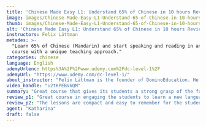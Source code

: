 ```yaml
---
title: 'Chinese Made Easy L1: Understand 65% of Chinese in 10 hours Review'
image: images/Chinese-Made-Easy-L1-Understand-65-of-Chinese-in-10-hours-Review.jpeg
thumb: images/Chinese-Made-Easy-L1-Understand-65-of-Chinese-in-10-hours-Review.jpeg
alt: 'Chinese Made Easy L1: Understand 65% of Chinese in 10 hours Review'
instructors: Felix Lättman
metades: >-
  "Learn 65% of Chinese (Mandarin) and start speaking and reading in an engaging
  course with a unique teaching approach."
categories: chinese
language: English
udemyUrlenc: https%3A%2F%2Fwww.udemy.com%2Fdc-level-1%2F
udemyUrl: "https://www.udemy.com/dc-level-1/"
about_instructor: "Felix Lättman is the founder of DominoEducation. He has worked with various teachers to provide students with entertaining lessons to help students learn effectively about a new subject."
video_handle: "u2tKPEBV6QM"
summary: "Great course that gives its students a strong grasp of the foundation of Chinese language. The instructor is humorous and his teaching methods can keep the students engaged all throughout."
review_p1: "Great course in engaging the students to learn a new language. The instructor has a very fun personality that makes learning memorable. He incorporates some of his humor in order to make learning a new language much more fun and bearable. His real-life experiences are also said in order to give some examples to the students. The teaching method is effective and can keep the students entertained without failing to absorb the lessons. There is a great support available for the students and a website for them to download the PDFs to supplement their studying."
review_p2: "The lessons are compact and easy to remember for the students. It made the process of learning a new language, especially Chinese, less intimidating by breaking down the lessons into smaller segments so as not to overwhelm the students with too much information in that they cannot remember anything. There are great lessons supported by well-organized materials that give the students a strong grasp of the fundamentals of Chinese language. There is also a demonstration in which the building blocks of every Chinese character is shown to make it easier for the students to remember things. The instructors can convey information clearly and provides a lot of relevant tips for the lesson."
agent: "Katharina"
draft: false
---
```


